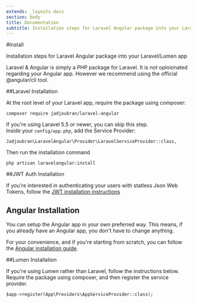 ```yaml
---
extends: _layouts.docs
section: body
title: Documentation
subtitle: Installation steps for Laravel Angular package into your Laravel/Lumen app
---
```


#Install

<div class="subtitle">Installation steps for Laravel Angular package into your Laravel/Lumen app</div>

Laravel &amp; Angular is simply a PHP package for Laravel. It is not opinionated regarding your Angular app. However we recommend using the official @angular/cli tool.

##Laravel Installation

At the root level of your Laravel app, require the package using composer:

```code
composer require jadjoubran/laravel-angular
```

If you're using Laravel 5.5 or newer, you can skip this step.  
Inside your `config/app.php`, add the Service Provider:

```code
Jadjoubran\LaravelAngular\Provider\LaravelServiceProvider::class,
```

Then run the installation command

```code
php artisan laravelangular:install
```


##JWT Auth Installation

If you're interested in authenticating your users with statless Json Web Tokens, follow the <a href="/docs/1/jwt-auth-install" target="_blank">JWT installation instructions</a>

## Angular Installation

You can setup the Angular app in your own preferred way. This means, if you already have an Angular app, you don't have to change anything.

For your convenience, and if you're starting from scratch, you can follow the <a href="/docs/1/angular-install">Angular installation guide</a>.

##Lumen Installation

If you're using Lumen rather than Laravel, follow the instructions below.  
Require the package using composer, and then register the service provider.

```code
$app->register(App\Providers\AppServiceProvider::class);
```
